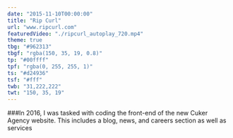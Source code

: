 ```yaml
---
date: "2015-11-10T00:00:00"
title: "Rip Curl"
url: "www.ripcurl.com"
featuredVideo: "./ripcurl_autoplay_720.mp4"
theme: true
tbg: "#962313"
tbgf: "rgba(150, 35, 19, 0.8)"
tp: "#00ffff"
tpf: "rgba(0, 255, 255, 1)"
ts: "#d24936"
tsf: "#fff"
twb: "31,222,222"
twt: "150, 35, 19"
---
```

###In 2016, I was tasked with coding the front-end of the new Cuker Agency website. This includes a blog, news, and careers section as well as services 
